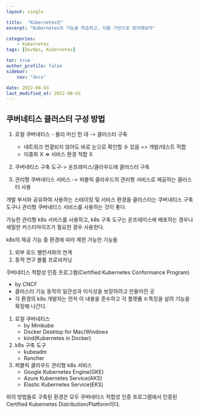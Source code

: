 ```yaml
---
layout: single

title:  "Kubernetes란"
excerpt: "Kubernetes의 기능을 학습하고, 이를 기반으로 정의해보자"

categories:
    - Kubernetes
tags: [DevOps, Kubernetes]

toc: true
author_profile: false
sidebar:
    nav: "docs"

date: 2022-08-03
last_modified_at: 2022-08-03
---
```


## 쿠버네티스 클러스터 구성 방법
1. 로컬 쿠버네티스 - 물리 머신 한 대 -> 클러스터 구축
    - 네트워크 연결되지 않아도 바로 눈으로 확인할 수 있음 => 개발/테스트 적합
    - 이중화 X => 서비스 환경 적합 X 
2. 쿠버네티스 구축 도구-> 온프레미스/클라우드에 클러스터 구축

3. 관리형 쿠버네티스 서비스 -> 퍼블릭 클라우드의 관리형 서비스로 제공하는 클러스터 사용

개발 부서와 공유하여 사용하는 스테이징 및 서비스 환경을 클러스터는 
쿠버네티스 구축 도구나 관리형 쿠버네티스 서비스를 사용하는 것이 좋다.

가능한 관리형 k8s 서비스를 사용하고, 
k8s 구축 도구는 온프레미스에 배포하는 경우나 세밀한 커스터마이즈가 필요한 경우 사용한다.

k8s의 제공 기능 중 환경에 따라 제한 가능한 기능들
1. 외부 로드 밸런서와의 연계
2. 동적 연구 볼륨 프로비저닝

쿠버네티스 적합성 인증 프로그램(Certified Kubernetes Conformance Program)
- by CNCF
- 클러스터 기능 동작의 일관성과 이식성을 보장하려고 만들어진 곳
- 각 환경의 k8s 개발자는 먼저 이 내용을 준수하고 각 플랫폼 ㅌ특징을 살려 기능을 확장해 나간다.


1. 로컬 쿠버네티스
    - by Minikube
    - Docker Desktop for Mac/Windows
    - kind(Kubernetes in Docker)
2. k8s 구축 도구
    - kubeadm
    - Rancher
3. 퍼블릭 클라우드 관리형 k8s 서비스
    - Google Kubernetes Engine(GKE) 
    - Azure Kubernetes Service(AKS)
    - Elastic Kubernetes Service(EKS)

위의 방법들로 구축된 환경은 모두 쿠버네티스 적합성 인증 프로그램에서 인증된 
Certified Kubernetes Distribution/Platform이다.

